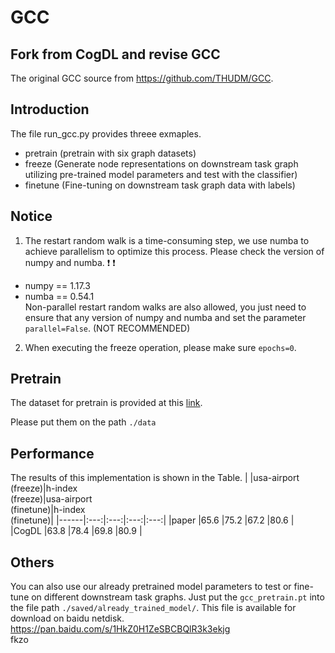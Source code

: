 # GCC
## Fork from CogDL and revise GCC
The original GCC source from https://github.com/THUDM/GCC.

## Introduction
The file run_gcc.py provides threee exmaples.
- pretrain (pretrain with six graph datasets)
- freeze (Generate node representations on downstream task graph utilizing pre-trained model parameters and test with the classifier)
- finetune (Fine-tuning on downstream task graph data with labels)

## Notice
1. The restart random walk is a time-consuming step, we use numba to achieve parallelism to optimize this process. Please check the version of numpy and numba. ❗ ❗ 
- numpy == 1.17.3
- numba == 0.54.1 \
Non-parallel restart random walks are also allowed, you just need to ensure that any version of numpy and numba and set the parameter `parallel=False`. (NOT RECOMMENDED)
2. When executing the freeze operation, please make sure `epochs=0`.

## Pretrain
The dataset for pretrain is provided at this [link](https://pan.baidu.com/s/13hVPt8KmOkdDQ_Wf45T4pg?pwd=y2j5).

Please put them on the path `./data`

## Performance
The results of this implementation is shown in the Table.
|      |usa-airport <br> (freeze)|h-index <br> (freeze)|usa-airport <br> (finetune)|h-index <br> (finetune)|
|------|:---:|:---:|:---:|:---:|
|paper |65.6 |75.2 |67.2 |80.6 |
|CogDL |63.8 |78.4 |69.8 |80.9 |


## Others
You can also use our already pretrained model parameters to test or fine-tune on different downstream task graphs. Just put the `gcc_pretrain.pt` into the file path `./saved/already_trained_model/`. This file is available for download on baidu netdisk. \
https://pan.baidu.com/s/1HkZ0H1ZeSBCBQlR3k3ekjg \
fkzo 